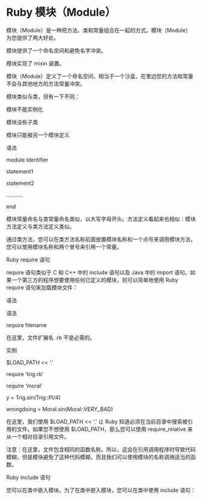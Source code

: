 # Ruby 模块（Module）

模块（Module）是一种把方法、类和常量组合在一起的方式。模块（Module）为您提供了两大好处。

模块提供了一个命名空间和避免名字冲突。

模块实现了 mixin 装置。

模块（Module）定义了一个命名空间，相当于一个沙盒，在里边您的方法和常量不会与其他地方的方法常量冲突。

模块类似与类，但有一下不同：

模块不能实例化

模块没有子类

模块只能被另一个模块定义

语法

module Identifier

statement1

statement2

...........

end

模块常量命名与类常量命名类似，以大写字母开头。方法定义看起来也相似：模块方法定义与类方法定义类似。

通过类方法，您可以在类方法名称前面放置模块名称和一个点号来调用模块方法，您可以使用模块名称和两个冒号来引用一个常量。

Ruby require 语句

require 语句类似于 C 和 C++ 中的 include 语句以及 Java 中的 import 语句。如果一个第三方的程序想要使用任何已定义的模块，则可以简单地使用 Ruby require 语句来加载模块文件：

语法

语法

require filename

在这里，文件扩展名 .rb 不是必需的。

实例

$LOAD\_PATH &lt;&lt; '.'

 

require 'trig.rb'

require 'moral'

 

y = Trig.sin\(Trig::PI/4\)

wrongdoing = Moral.sin\(Moral::VERY\_BAD\)

在这里，我们使用 $LOAD\_PATH &lt;&lt; '.' 让 Ruby 知道必须在当前目录中搜索被引用的文件。如果您不想使用 $LOAD\_PATH，那么您可以使用 require\_relative 来从一个相对目录引用文件。

注意：在这里，文件包含相同的函数名称。所以，这会在引用调用程序时导致代码模糊，但是模块避免了这种代码模糊，而且我们可以使用模块的名称调用适当的函数。

Ruby include 语句

您可以在类中嵌入模块。为了在类中嵌入模块，您可以在类中使用 include 语句：

